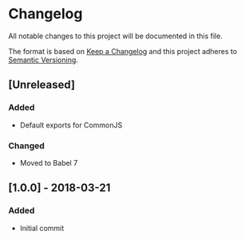 # Changelog
All notable changes to this project will be documented in this file.

The format is based on [Keep a Changelog](http://keepachangelog.com/en/1.0.0/)
and this project adheres to [Semantic Versioning](http://semver.org/spec/v2.0.0.html).

## [Unreleased]
### Added
- Default exports for CommonJS

### Changed
- Moved to Babel 7

## [1.0.0] - 2018-03-21
### Added
- Initial commit

